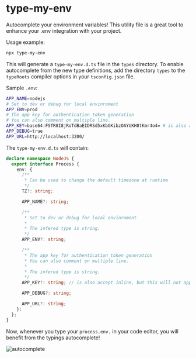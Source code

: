 # type-my-env

Autocomplete your environment variables! This utility file is a great tool
to enhance your .env integration with your project.

Usage example:
```bash
npx type-my-env
```

This will generate a `type-my-env.d.ts` file in the `types` directory. To enable autocomplete
from the new type definitions, add the directory `types` to the `typeRoots` compiler options
in your `tsconfig.json` file.

Sample `.env`:

```bash
APP_NAME=nodejs
# Set to dev or debug for local envinroment
APP_ENV=prod
# The app key for authentication token generation
# You can also comment on multiple line.
APP_KEY=base64:FSTR8I8jRoTdBaEIDRSd5xKbGKibzOAYUKH8tKmr4o4= # is also accept inline, but this will not appear in the JSDoc
APP_DEBUG=true
APP_URL=http://localhost:3200/
```

The `type-my-env.d.ts` will contain:

```ts
declare namespace NodeJS {
  export interface Process {
    env: {
      /**
       * Can be used to change the default timezone at runtime
       */
      TZ?: string;

      APP_NAME?: string;

      /**
       * Set to dev or debug for local envinroment
       *
       * The infered type is string.
       */
      APP_ENV?: string;

      /**
       * The app key for authentication token generation
       * You can also comment on multiple line.
       *
       * The infered type is string.
       */
      APP_KEY?: string; // is also accept inline, but this will not appear in the JSDoc

      APP_DEBUG?: string;

      APP_URL?: string;
    };
  };
}
```

Now, whenever you type your `process.env.` in your code editor, you will benefit
from the typings autocomplete!

![autocomplete](https://imgur.com/jxR2XrI.png)